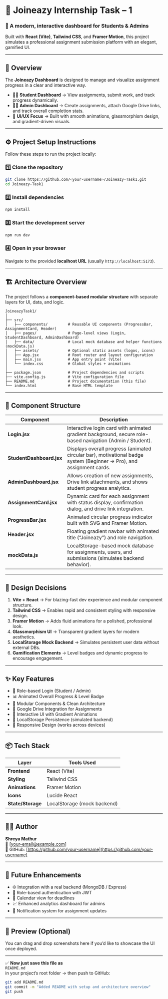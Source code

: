 # 🚀 Joineazy Internship Task – 1

### 🎯 A modern, interactive dashboard for Students & Admins  
Built with **React (Vite)**, **Tailwind CSS**, and **Framer Motion**, this project simulates a professional assignment submission platform with an elegant, gamified UI.

---

## 🧩 Overview

The **Joineazy Dashboard** is designed to manage and visualize assignment progress in a clear and interactive way.

- 👨‍🎓 **Student Dashboard** → View assignments, submit work, and track progress dynamically.  
- 👨‍🏫 **Admin Dashboard** → Create assignments, attach Google Drive links, and track overall completion stats.  
- 🎨 **UI/UX Focus** → Built with smooth animations, glassmorphism design, and gradient-driven visuals.  

---

## ⚙️ Project Setup Instructions

Follow these steps to run the project locally:

### 1️⃣ Clone the repository
```bash
git clone https://github.com/<your-username>/Joineazy-Task1.git
cd Joineazy-Task1
```

### 2️⃣ Install dependencies
```bash
npm install
```

### 3️⃣ Start the development server
```bash
npm run dev
```

### 4️⃣ Open in your browser  
Navigate to the provided **localhost URL** (usually `http://localhost:5173`).

---

## 🏗️ Architecture Overview

The project follows a **component-based modular structure** with separate layers for UI, data, and logic.

```plaintext
JoineazyTask1/
│
├── src/
│   ├── components/         # Reusable UI components (ProgressBar, AssignmentCard, Header)
│   ├── pages/              # Page-level views (Login, StudentDashboard, AdminDashboard)
│   ├── data/               # Local mock database and helper functions (mockData.js)
│   ├── assets/             # Optional static assets (logos, icons)
│   ├── App.jsx             # Root router and layout configuration
│   ├── main.jsx            # App entry point (Vite)
│   └── index.css           # Global styles + animations
│
├── package.json            # Project dependencies and scripts
├── vite.config.js          # Vite configuration file
├── README.md               # Project documentation (this file)
└── index.html              # Base HTML template
```

---

## 🧱 Component Structure

| Component | Description |
|------------|-------------|
| **Login.jsx** | Interactive login card with animated gradient background, secure role-based navigation (Admin / Student). |
| **StudentDashboard.jsx** | Displays overall progress (animated circular bar), motivational badge system (Beginner → Pro), and assignment cards. |
| **AdminDashboard.jsx** | Allows creation of new assignments, Drive link attachments, and shows student progress analytics. |
| **AssignmentCard.jsx** | Dynamic card for each assignment with status display, confirmation dialog, and drive link integration. |
| **ProgressBar.jsx** | Animated circular progress indicator built with SVG and Framer Motion. |
| **Header.jsx** | Floating gradient navbar with animated title (“Joineazy”) and role navigation. |
| **mockData.js** | LocalStorage-based mock database for assignments, users, and submissions (simulates backend behavior). |

---

## 🧠 Design Decisions

1. **Vite + React** → For blazing-fast dev experience and modular component structure.  
2. **Tailwind CSS** → Enables rapid and consistent styling with responsive design.  
3. **Framer Motion** → Adds fluid animations for a polished, professional look.  
4. **Glassmorphism UI** → Transparent gradient layers for modern aesthetics.  
5. **LocalStorage Mock Backend** → Simulates persistent user data without external DBs.  
6. **Gamification Elements** → Level badges and dynamic progress to encourage engagement.  

---

## ✨ Key Features

- 🔐 Role-based Login (Student / Admin)
- 📊 Animated Overall Progress & Level Badge
- 🧩 Modular Components & Clean Architecture
- 🔗 Google Drive Integration for Assignments
- 🎨 Interactive UI with Gradient Animations
- 💾 LocalStorage Persistence (simulated backend)
- 📱 Responsive Design (works across devices)

---

## 📦 Tech Stack

| Layer | Tools Used |
|-------|-------------|
| **Frontend** | React (Vite) |
| **Styling** | Tailwind CSS |
| **Animations** | Framer Motion |
| **Icons** | Lucide React |
| **State/Storage** | LocalStorage (mock backend) |

---

## 🧑‍💻 Author

**Shreya Mathur**  
📧 [your-email@example.com]  
💼 GitHub: [https://github.com/your-username](https://github.com/your-username)

---

## 🏁 Future Enhancements

- 🌐 Integration with a real backend (MongoDB / Express)
- 🧠 Role-based authentication with JWT
- 📅 Calendar view for deadlines
- 📈 Enhanced analytics dashboard for admins
- 💬 Notification system for assignment updates

---

## 📸 Preview (Optional)
You can drag and drop screenshots here if you’d like to showcase the UI once deployed.

---

✅ **Now just save this file as**  
`README.md`  
in your project’s root folder → then push to GitHub:

```bash
git add README.md
git commit -m "Added README with setup and architecture overview"
git push
```
